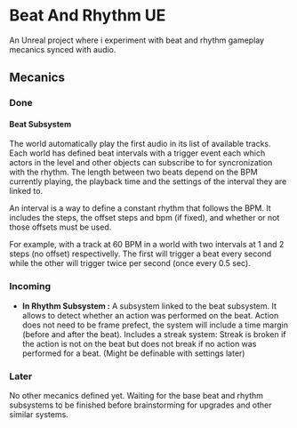 # Beat And Rhythm UE
An Unreal project where i experiment with beat and rhythm gameplay mecanics synced with audio.

## Mecanics

### Done 

#### Beat Subsystem

The world automatically play the first audio in its list of available tracks. Each world has defined beat intervals with a trigger event each which actors in the level and other objects can subscribe to for syncronization with the rhythm. The length between two beats depend on the BPM currently playing, the playback time and the settings of the interval they are linked to.  

An interval is a way to define a constant rhythm that follows the BPM. It includes the steps, the offset steps and bpm (if fixed), and whether or not those offsets must be used.  

For example, with a track at 60 BPM in a world with two intervals at 1 and 2 steps (no offset) respectivelly. The first will trigger a beat every second while the other will trigger twice per second (once every 0.5 sec).

### Incoming

- **In Rhythm Subsystem :** A subsystem linked to the beat subsystem. It allows to detect whether an action was performed on the beat. Action does not need to be frame prefect, the system will include a time margin (before and after the beat). Includes a streak system: Streak is broken if the action is not on the beat but does not break if no action was performed for a beat. (Might be definable with settings later) 

### Later

No other mecanics defined yet. Waiting for the base beat and rhythm subsystems to be finished before brainstorming for upgrades and other similar systems.

